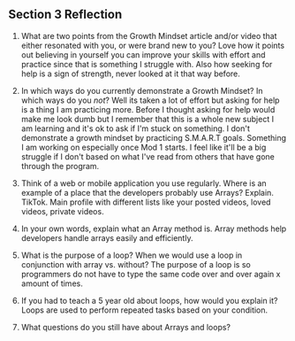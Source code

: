 ## Section 3 Reflection

1. What are two points from the Growth Mindset article and/or video that either resonated with you, or were brand new to you?
Love how it points out believing in yourself you can improve your skills with effort and practice since that is something I struggle with. Also how seeking for help is a sign of strength, never looked at it that way before.

1. In which ways do you currently demonstrate a Growth Mindset? In which ways do you _not_?
Well its taken a lot of effort but asking for help is a thing I am practicing more. Before I thought asking for help would make me look dumb but I remember that this is a whole new subject I am learning and it's ok to ask if I'm stuck on something.
I don't demonstrate a growth mindset by practicing S.M.A.R.T goals. Something I am working on especially once Mod 1 starts. I feel like it'll be a big struggle if I don't based on what I've read from others that have gone through the program. 

1. Think of a web or mobile application you use regularly. Where is an example of a place that the developers probably use Arrays? Explain.
TikTok. Main profile with different lists like your posted videos, loved videos, private videos.

1. In your own words, explain what an Array method is.
Array methods help developers handle arrays easily and efficiently.

1. What is the purpose of a loop? When we would use a loop in conjunction with array vs. without?
The purpose of a loop is so programmers do not have to type the same code over and over again x amount of times.

1. If you had to teach a 5 year old about loops, how would you explain it?
Loops are used to perform repeated tasks based on your condition.

1. What questions do you still have about Arrays and loops?
